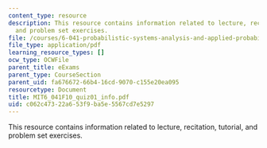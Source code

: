 ```yaml
---
content_type: resource
description: This resource contains information related to lecture, recitation, tutorial,
  and problem set exercises.
file: /courses/6-041-probabilistic-systems-analysis-and-applied-probability-fall-2010/c062c47322a653f9ba5e5567cd7e5297_MIT6_041F10_quiz01_info.pdf
file_type: application/pdf
learning_resource_types: []
ocw_type: OCWFile
parent_title: eExams
parent_type: CourseSection
parent_uid: fa676672-66b4-16cd-9070-c155e20ea095
resourcetype: Document
title: MIT6_041F10_quiz01_info.pdf
uid: c062c473-22a6-53f9-ba5e-5567cd7e5297
---
```

This resource contains information related to lecture, recitation, tutorial, and problem set exercises.

